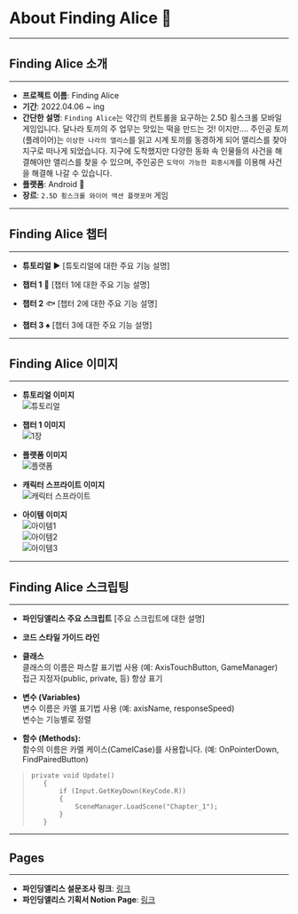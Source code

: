 # About Finding Alice :rabbit2:   

***
## Finding Alice 소개
***
- **프로젝트 이름**: Finding Alice   
- **기간**: 2022.04.06 ~ ing
- **간단한 설명**: `Finding Alice`는 약간의 컨트롤을 요구하는 2.5D 횡스크롤 모바일 게임입니다.
달나라 토끼의 주 업무는 맛있는 떡을 만드는 것! 이지만…. 주인공 토끼(플레이어)는 `이상한 나라의 앨리스`를 읽고 시계 토끼를 동경하게 되어 앨리스를 찾아 지구로 떠나게 되었습니다. 지구에 도착했지만 다양한 동화 속 인물들의 사건을 해결해야만 앨리스를 찾을 수 있으며, 주인공은 `도약이 가능한 회중시계`를 이용해 사건을 해결해 나갈 수 있습니다.   
- **플랫폼**: Android :iphone:    
- **장르**: `2.5D 횡스크롤 와이어 액션 플랫포머` 게임  

***
## Finding Alice 챕터
***

- **튜토리얼** :arrow_forward:
[튜토리얼에 대한 주요 기능 설명]

- **챕터 1** :deciduous_tree:
[챕터 1에 대한 주요 기능 설명]

- **챕터 2** :fish:
[챕터 2에 대한 주요 기능 설명]

- **챕터 3** :spades:
[챕터 3에 대한 주요 기능 설명]

***
## Finding Alice 이미지
***

- **튜토리얼 이미지**   
![튜토리얼](https://github.com/Gyuri0315/FindingAlice/assets/122785488/b9e5448f-95e9-4ebe-97b2-7d5ea64cc1a0)   

- **챕터 1 이미지**   
![1장](https://github.com/Gyuri0315/FindingAlice/assets/122785488/a52fbb15-6a47-42a2-abf2-24f8c0164a96)   

- **플랫폼 이미지**   
![플랫폼](https://github.com/Gyuri0315/FindingAlice/assets/122785488/20389222-d7bb-4fd6-8fa2-a79adba3d763)   

- **캐릭터 스프라이트 이미지**   
![캐릭터 스프라이트](/Deck/Rabbit_Sprite.PNG)   

- **아이템 이미지**   
![아이템1](https://github.com/Gyuri0315/FindingAlice/assets/122785488/ea293676-843e-431e-9054-4e89c34933fe)      
![아이템2](https://github.com/Gyuri0315/FindingAlice/assets/122785488/79174668-d81c-463d-90ca-e8284bf91b65)   
![아이템3](https://github.com/Gyuri0315/FindingAlice/assets/122785488/1f2a926f-0e0f-4497-8685-fd1fa4356091)   


***   
## Finding Alice 스크립팅   
***

- **파인딩앨리스 주요 스크립트**
[주요 스크립트에 대한 설명]

- **코드 스타일 가이드 라인**   
* **클래스**    
클래스의 이름은 파스칼 표기법 사용 (예: AxisTouchButton, GameManager)   
접근 지정자(public, private, 등) 항상 표기   

* **변수 (Variables)**    
변수 이름은 카멜 표기법 사용 (예: axisName, responseSpeed)   
변수는 기능별로 정렬   

* **함수 (Methods):**   
함수의 이름은 카멜 케이스(CamelCase)를 사용합니다. (예: OnPointerDown, FindPairedButton)   
   
>```
>private void Update()
>    {
>        if (Input.GetKeyDown(KeyCode.R))
>        {
>            SceneManager.LoadScene("Chapter_1");
>        }
>    }
>```



***
## Pages
***
- **파인딩앨리스 설문조사 링크**: [링크](https://docs.google.com/forms/d/e/1FAIpQLScKXSLZwnU7ZOz2QlLN3dmoqAGOPZDtzA7EsF5PSpt_eQ7j4g/viewform?usp=sharing)
- **파인딩앨리스 기획서 Notion Page**: [링크](https://absorbed-splash-9bb.notion.site/a1834c6a357d4bfe84a5722cd9f11c60)
